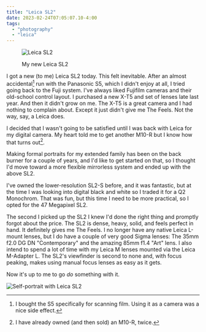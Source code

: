 ```yaml
---
title: "Leica SL2"
date: 2023-02-24T07:05:07.10-4:00
tags:
  - "photography"
  - "leica"
---
```


<figure>

![Leica SL2](/img/2023/2023-02-24-20230224-R0002696.jpg)

<figcaption>My new Leica SL2</figcaption>
</figure>

I got a new (to me) Leica SL2 today. This felt inevitable. After an almost accidental[^accident] run with the Panasonic S5, which I didn't enjoy at all, I tried going back to the Fuji system. I've always liked Fujifilm cameras and their old-school control layout. I purchased a new X-T5 and set of lenses late last year. And then it didn't grow on me. The X-T5 is a great camera and I had nothing to complain about. Except it just didn't give me The Feels. Not the way, say, a Leica does.

I decided that I wasn't going to be satisfied until I was back with Leica for my digital camera. My heart told me to get another M10-R but I know how that turns out[^results].

Making formal portraits for my extended family has been on the back burner for a couple of years, and I'd like to get started on that, so I thought I'd move toward a more flexible mirrorless system and ended up with the above SL2.

I've owned the lower-resolution SL2-S before, and it was fantastic, but at the time I was looking into digital black and white so I traded it for a Q2 Monochrom. That was fun, but this time I need to be more practical, so I opted for the 47 Megapixel SL2.

The second I picked up the SL2 I knew I'd done the right thing and promptly forgot about the price. The SL2 is dense, heavy, solid, and feels perfect in hand. It definitely gives me The Feels. I no longer have any native Leica L-mount lenses, but I do have a couple of very good Sigma lenses: The 35mm f2.0 DG DN "Contemporary" and the amazing 85mm f1.4 "Art" lens. I also intend to spend a lot of time with my Leica M lenses mounted via the Leica M-Adapter L. The SL2's viewfinder is second to none and, with focus peaking, makes using manual focus lenses as easy as it gets.

Now it's up to me to go _do_ something with it.

![Self-portrait with Leica SL2](/img/2023/20230223-L1000007.jpg)



[^accident]: I bought the S5 specifically for scanning film. Using it as a camera was a nice side effect.
[^results]: I have already owned (and then sold) an M10-R, twice.


